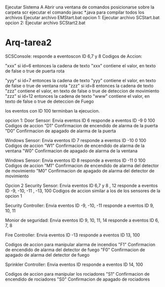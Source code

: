 Ejecutar Sistema A
Abrir una ventana de comandos
posicionarse sobre la carpeta scr
ejecutar el comando javac *.java para compilar todos los archivos 
Ejecutar archivo EMStart.bat 
opcion 1:
Ejecutar archivo SCStart.bat
opcion 2: 
Ejecutar archivo SCStart2.bat

Arq-tarea2
==========
SCSConsole: responde a eventoscon ID 6,7 y 8
Codigos de Accion:

"xxx" si id=6 entonces la cadena de texto "xxx" contiene el valor, en texto de false o true de  puerta rota

"yyy" si id=7 entonces la cadena de texto "yyy" contiene el valor, en texto de false o true de  ventana rota
"zzz" si id=8 entonces la cadena de texto "zzz" contiene el valor, en texto de false o true de  deteccion de movimiento
"zzz" si id=12 entonces la cadena de texto "www" contiene el valor, en texto de false o true de  deteccion de Fuego

los eventos con ID 100 terminban la ejecucion.

opcion 1:
Door Sensor: 
Envia eventos ID 6
responde a eventos ID -9 0 100
Codigos de accion 
"D1" Confirmacion de encendido de alarma de la puerta
"D0" Confirmacion de apagado de alarma de la puerta

Windows Sensor: 
Envia eventos ID 7
responde a eventos ID -10 0 100
Codigos de accion 
"W1" Confirmacion de encendido de alarma de la ventana
"W0" Confirmacion de apagado de alarma de la ventana

Windows Sensor: 
Envia eventos ID 8
responde a eventos ID -11 0 100
Codigos de accion 
"M1" Confirmacion de encendido de alarma del detector de movimiento
"M0" Confirmacion de apagado de alarma del detector de movimiento

Opcion 2
Security Sensor: 
Envia eventos ID 6,7 y 8 , 12
responde a eventos ID -9, -10, -11 , -13, 100
Codigos de accion 
similar a los de los sensores de la opcion 1

 
Security Controller: 
Envia eventos ID -9, -10, -11
responde a eventos ID 9, 10, 11

Monior de seguridad:
Envia eventos ID 9, 10, 11, 14
responde a eventos ID 6, 7, 8

Fire Controller: 
Envia eventos ID  -13
responde a eventos ID 13, 100

Codigos de accion para manipular  alarma de incendios 
"F1" Confirmacion de encendido de alarma del detector de fuego
"F0" Confirmacion de apagado de alarma del detector de fuego

Sprinkler Controller: 
Envia eventos ID 
responde a eventos ID 14, 100

Codigos de accion para manipular los rociadores
"S1" Confirmacion de encendido de rociadores
"S0" Confirmacion de apagado de rociadores




